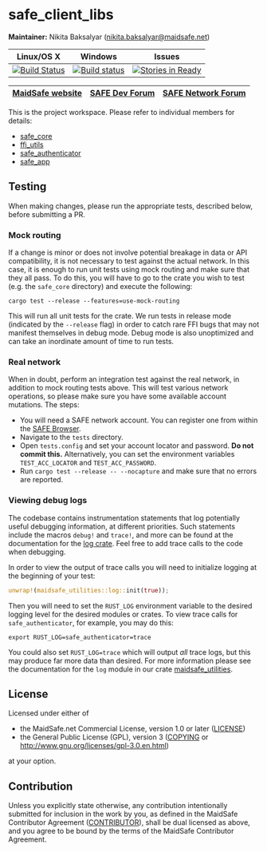 # safe_client_libs

**Maintainer:** Nikita Baksalyar (nikita.baksalyar@maidsafe.net)

|Linux/OS X|Windows|Issues|
|:--------:|:-----:|:----:|
|[![Build Status](https://travis-ci.org/maidsafe/safe_client_libs.svg?branch=dev)](https://travis-ci.org/maidsafe/safe_client_libs)|[![Build status](https://ci.appveyor.com/api/projects/status/qyvxnojplcwcey4l/branch/dev?svg=true)](https://ci.appveyor.com/project/MaidSafe-QA/safe-client-libs/branch/dev)|[![Stories in Ready](https://badge.waffle.io/maidsafe/safe_client_libs.png?label=ready&title=Ready)](https://waffle.io/maidsafe/safe_client_libs)|

| [MaidSafe website](https://maidsafe.net) | [SAFE Dev Forum](https://forum.safedev.org) | [SAFE Network Forum](https://safenetforum.org) |
|:-------:|:-------:|:-------:|

This is the project workspace. Please refer to individual members for details:

- [safe_core](safe_core/README.md)
- [ffi_utils](ffi_utils/README.md)
- [safe_authenticator](safe_authenticator/README.md)
- [safe_app](safe_app/README.md)

## Testing

When making changes, please run the appropriate tests, described below, before submitting a PR.

### Mock routing

If a change is minor or does not involve potential breakage in data or API compatibility, it is not necessary to test against the actual network. In this case, it is enough to run unit tests using mock routing and make sure that they all pass. To do this, you will have to go to the crate you wish to test (e.g. the `safe_core` directory) and execute the following:

`cargo test --release --features=use-mock-routing`

This will run all unit tests for the crate. We run tests in release mode (indicated by the `--release` flag) in order to catch rare FFI bugs that may not manifest themselves in debug mode. Debug mode is also unoptimized and can take an inordinate amount of time to run tests.

### Real network

When in doubt, perform an integration test against the real network, in addition to mock routing tests above. This will test various network operations, so please make sure you have some available account mutations. The steps:

* You will need a SAFE network account. You can register one from within the [SAFE Browser](https://github.com/maidsafe/safe_browser/releases).
* Navigate to the `tests` directory.
* Open `tests.config` and set your account locator and password. **Do not commit this.** Alternatively, you can set the environment variables `TEST_ACC_LOCATOR` and `TEST_ACC_PASSWORD`.
* Run `cargo test --release -- --nocapture` and make sure that no errors are reported.

### Viewing debug logs

The codebase contains instrumentation statements that log potentially useful debugging information, at different priorities. Such statements include the macros `debug!` and `trace!`, and more can be found at the documentation for the [log crate](https://docs.rs/log). Feel free to add trace calls to the code when debugging.

In order to view the output of trace calls you will need to initialize logging at the beginning of your test:

```rust
unwrap!(maidsafe_utilities::log::init(true));
```

Then you will need to set the `RUST_LOG` environment variable to the desired logging level for the desired modules or crates. To view trace calls for `safe_authenticator`, for example, you may do this:

```shell
export RUST_LOG=safe_authenticator=trace
```

You could also set `RUST_LOG=trace` which will output *all* trace logs, but this may produce far more data than desired. For more information please see the documentation for the `log` module in our crate [maidsafe_utilities](https://docs.rs/maidsafe_utilities).

## License

Licensed under either of

* the MaidSafe.net Commercial License, version 1.0 or later ([LICENSE](LICENSE))
* the General Public License (GPL), version 3 ([COPYING](COPYING) or http://www.gnu.org/licenses/gpl-3.0.en.html)

at your option.

## Contribution

Unless you explicitly state otherwise, any contribution intentionally submitted for inclusion in the
work by you, as defined in the MaidSafe Contributor Agreement ([CONTRIBUTOR](CONTRIBUTOR)), shall be
dual licensed as above, and you agree to be bound by the terms of the MaidSafe Contributor Agreement.
